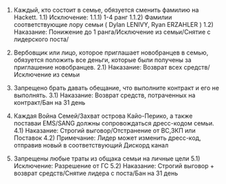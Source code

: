 1) Каждый, кто состоит в семье, обязуется сменить фамилию на Hackett. 
1.1) Исключение:
1.1.1) 1-4 ранг
1.1.2) Фамилии соответствующие лору семьи ( Dylan LENIVY, Ryan ERZAHLER )
1.2) Наказание: Понижение до 1 ранга/Исключение из семьи/Снятие с лидерского поста/

2) Вербовщик или лицо, которое приглашает новобранцев в семью, обязуется положить все деньги, которые были получены за приглашение новобранцев.
2.1) Наказание: Возврат всех средств/Исключение из семьи

3) Запрещено брать давать обещание, что выполните контракт и его не выполнять.
3.1) Наказание: Возврат средств, потраченных на контракт/Бан на 31 день

4) Каждая Война Семей/Захват острова Кайо-Перико, а также поставаи EMS/SANG должны сопровождаться дресс-кодом семьи.
4.1) Наказание: Строгий выговор/Отстранение от ВС,ЗКП или Поставок
4.2) Примечание: Лидер может изменить дресс-код, отправив новый в соответствующий Дискорд канал

5) Запрещены любые траты из общака семьи на личные цели
5.1) Исключение: Разрешение от ГС
5.2) Наказание: Строгий выговор +  возврат средств/Снятие лидера с поста/Бан на 31 день
